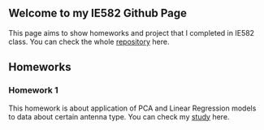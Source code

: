 ## Welcome to my IE582 Github Page

This page aims to show homeworks and project that I completed in IE582 class. You can check the whole
[repository](https://github.com/BU-IE-582/fall-24-OguzhanEngin) here.

## Homeworks

### Homework 1
This homework is about application of PCA and Linear Regression models to data about certain antenna type.
You can check my [study](https://github.com/BU-IE-582/fall-24-OguzhanEngin/files/HW_1/HW1.html) here.
